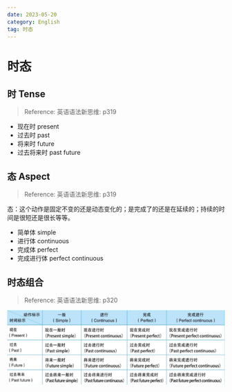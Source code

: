 ```yaml
---
date: 2023-05-20
category: English
tag: 时态
---
```


# 时态

## 时 Tense

> Reference: 英语语法新思维: p319

- 现在时 present
- 过去时 past
- 将来时 future
- 过去将来时 past future

## 态 Aspect

> Reference: 英语语法新思维: p319

态：这个动作是固定不变的还是动态变化的；是完成了的还是在延续的；持续的时间是很短还是很长等等。

- 简单体 simple
- 进行体 continuous
- 完成体 perfect
- 完成进行体 perfect continuous

## 时态组合

> Reference: 英语语法新思维: p320

![时态组合](./_image/tense-aspect-combination.png)
